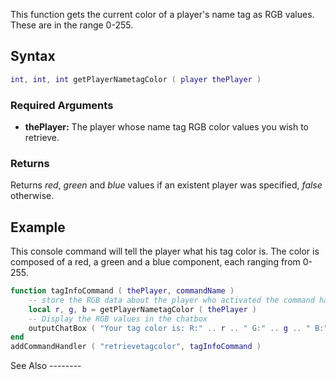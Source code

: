 This function gets the current color of a player's name tag as RGB values. These are in the range 0-255.

Syntax
------

``` lua
int, int, int getPlayerNametagColor ( player thePlayer )
```

### Required Arguments

-   **thePlayer:** The player whose name tag RGB color values you wish to retrieve.

### Returns

Returns *red*, *green* and *blue* values if an existent player was specified, *false* otherwise.

Example
-------

<section name="Server" class="server" show="true">
This console command will tell the player what his tag color is. The color is composed of a red, a green and a blue component, each ranging from 0-255.

``` lua
function tagInfoCommand ( thePlayer, commandName )
    -- store the RGB data about the player who activated the command handler into the local variables r, g, b. 
    local r, g, b = getPlayerNametagColor ( thePlayer )
    -- Display the RGB values in the chatbox
    outputChatBox ( "Your tag color is: R:" .. r .. " G:" .. g .. " B:" .. b, thePlayer )
end
addCommandHandler ( "retrievetagcolor", tagInfoCommand )
```

</section>
See Also
--------
